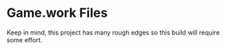 # Game.work Files

Keep in mind, this project has many rough edges so this build will require some effort.


